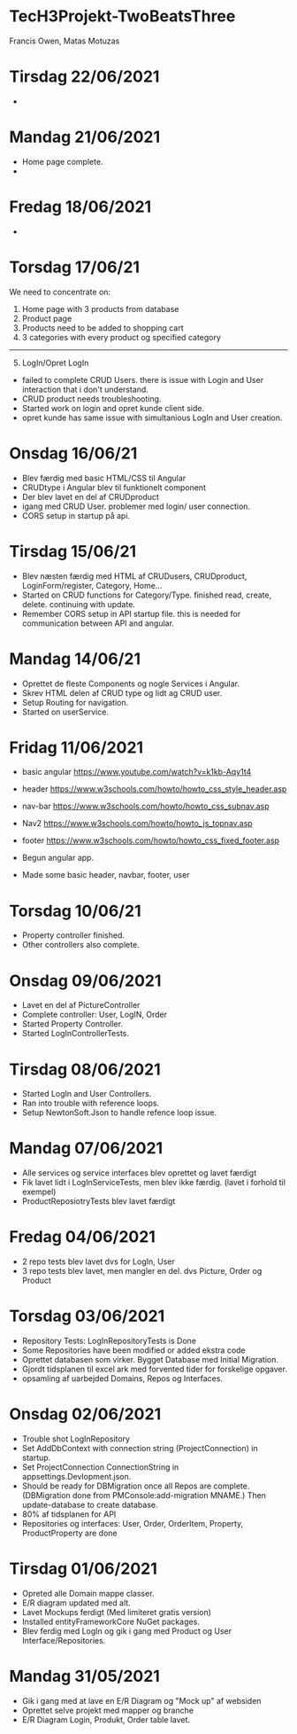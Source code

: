 # TecH3Projekt-TwoBeatsThree
Francis Owen, Matas Motuzas

# Tirsdag 22/06/2021
* 


# Mandag 21/06/2021
* Home page complete.
* 


# Fredag 18/06/2021
* 


# Torsdag 17/06/21
We need to concentrate on:
1. Home page with 3 products from database
2. Product page
3. Products need to be added to shopping cart
4. 3 categories with every product og specified category
-------
5. LogIn/Opret LogIn

* failed to complete CRUD Users. there is issue with Login and User interaction that i don't understand.
* CRUD product needs troubleshooting.
*  Started work on login and opret kunde client side.
*  opret kunde has same issue with simultanious LogIn and User creation.


# Onsdag 16/06/21
* Blev færdig med basic HTML/CSS til Angular
* CRUDtype i Angular blev til funktionelt component 
* Der blev lavet en del af CRUDproduct
* igang med CRUD User. problemer med login/ user connection.
* CORS setup in startup på api.


# Tirsdag 15/06/21
* Blev næsten færdig med HTML af CRUDusers, CRUDproduct, LoginForm/register, Category, Home...
* Started on CRUD functions for Category/Type. finished read, create, delete. continuing with update.
* Remember CORS setup in API startup file. this is needed for communication between API and angular.


# Mandag 14/06/21
* Oprettet de fleste Components og nogle Services i Angular.
* Skrev HTML delen af CRUD type og lidt ag CRUD user.
* Setup Routing for navigation.
* Started on userService.


# Fridag 11/06/2021
* basic angular https://www.youtube.com/watch?v=k1kb-Aqy1t4 
* header  https://www.w3schools.com/howto/howto_css_style_header.asp
* nav-bar https://www.w3schools.com/howto/howto_css_subnav.asp
* Nav2    https://www.w3schools.com/howto/howto_js_topnav.asp   
* footer  https://www.w3schools.com/howto/howto_css_fixed_footer.asp

* Begun angular app.
* Made some basic header, navbar, footer, user


# Torsdag 10/06/21
* Property controller finished.
* Other controllers also complete.


# Onsdag 09/06/2021
* Lavet en del af PictureController
* Complete controller: User, LogIN, Order
* Started Property Controller.
* Started LogInControllerTests.


# Tirsdag 08/06/2021
* Started LogIn and User Controllers. 
* Ran into trouble with reference loops.
* Setup NewtonSoft.Json to handle refence loop issue.


# Mandag 07/06/2021
* Alle services og service interfaces blev oprettet og lavet færdigt
* Fik lavet lidt i LogInServiceTests, men blev ikke færdig. (lavet i forhold til exempel)
* ProductReposiotryTests blev lavet færdigt


# Fredag 04/06/2021
* 2 repo tests blev lavet dvs for LogIn, User
* 3 repo tests blev lavet, men mangler en del. dvs Picture, Order og Product


# Torsdag 03/06/2021
* Repository Tests: LogInRepositoryTests is Done
* Some Repositories have been modified or added ekstra code
* Oprettet databasen som virker. Bygget Database med Initial Migration.
* Gjordt tidsplanen til excel ark med forvented tider for forskelige opgaver.
* opsamling af uarbejded Domains, Repos og Interfaces.


# Onsdag 02/06/2021
* Trouble shot LogInRepository
* Set AddDbContext with connection string (ProjectConnection) in startup.
* Set ProjectConnection ConnectionString in appsettings.Devlopment.json.
* Should be ready for DBMigration once all Repos are complete. (DBMigration done from PMConsole:add-migration MNAME.)
 Then update-database to create database.
* 80% af tidsplanen for API
* Repositories og interfaces: User, Order, OrderItem, Property, ProductProperty are done


# Tirsdag 01/06/2021
* Opreted alle Domain mappe classer.
* E/R diagram updated med alt.
* Lavet Mockups ferdigt (Med limiteret gratis version)
* Installed entityFrameworkCore NuGet packages.
* Blev ferdig med LogIn og gik i gang med Product og User Interface/Repositories.


# Mandag 31/05/2021
* Gik i gang med at lave en E/R Diagram og "Mock up" af websiden
* Oprettet selve projekt med mapper og branche
* E/R Diagram Login, Produkt, Order table lavet.
